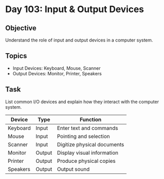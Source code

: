# Day 103: Input & Output Devices

## Objective
Understand the role of input and output devices in a computer system.

## Topics
- Input Devices: Keyboard, Mouse, Scanner
- Output Devices: Monitor, Printer, Speakers

## Task
List common I/O devices and explain how they interact with the computer system.

| Device    | Type   | Function                       |
|-----------|--------|-------------------------------|
| Keyboard  | Input  | Enter text and commands        |
| Mouse     | Input  | Pointing and selection         |
| Scanner   | Input  | Digitize physical documents    |
| Monitor   | Output | Display visual information     |
| Printer   | Output | Produce physical copies        |
| Speakers  | Output | Output sound                   |
